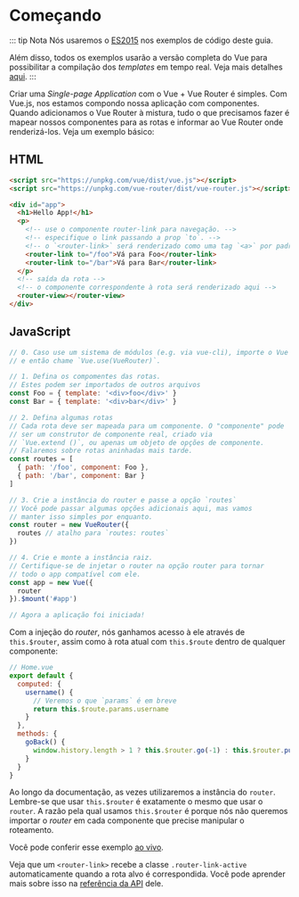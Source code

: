 # Começando

::: tip Nota
Nós usaremos o [ES2015](https://github.com/lukehoban/es6features) nos exemplos de código deste guia.

Além disso, todos os exemplos usarão a versão completa do Vue para possibilitar a compilação dos _templates_ em tempo real. Veja mais detalhes [aqui](https://vuejs.org/v2/guide/installation.html#Runtime-Compiler-vs-Runtime-only).
:::

Criar uma _Single-page Application_ com o Vue + Vue Router é simples. Com Vue.js, nos estamos compondo nossa aplicação com componentes. Quando adicionamos o Vue Router à mistura, tudo o que precisamos fazer é mapear nossos componentes para as rotas e informar ao Vue Router onde renderizá-los. Veja um exemplo básico:

## HTML

```html
<script src="https://unpkg.com/vue/dist/vue.js"></script>
<script src="https://unpkg.com/vue-router/dist/vue-router.js"></script>

<div id="app">
  <h1>Hello App!</h1>
  <p>
    <!-- use o componente router-link para navegação. -->
    <!-- especifique o link passando a prop `to`. -->
    <!-- o `<router-link>` será renderizado como uma tag `<a>` por padrão -->
    <router-link to="/foo">Vá para Foo</router-link>
    <router-link to="/bar">Vá para Bar</router-link>
  </p>
  <!-- saída da rota -->
  <!-- o componente correspondente à rota será renderizado aqui -->
  <router-view></router-view>
</div>
```

## JavaScript

```js
// 0. Caso use um sistema de módulos (e.g. via vue-cli), importe o Vue e o VueRouter
// e então chame `Vue.use(VueRouter)`.

// 1. Defina os compomentes das rotas.
// Estes podem ser importados de outros arquivos
const Foo = { template: '<div>foo</div>' }
const Bar = { template: '<div>bar</div>' }

// 2. Defina algumas rotas
// Cada rota deve ser mapeada para um componente. O "componente" pode
// ser um construtor de componente real, criado via
// `Vue.extend ()`, ou apenas um objeto de opções de componente.
// Falaremos sobre rotas aninhadas mais tarde.
const routes = [
  { path: '/foo', component: Foo },
  { path: '/bar', component: Bar }
]

// 3. Crie a instância do router e passe a opção `routes`
// Você pode passar algumas opções adicionais aqui, mas vamos
// manter isso simples por enquanto.
const router = new VueRouter({
  routes // atalho para `routes: routes`
})

// 4. Crie e monte a instância raiz.
// Certifique-se de injetar o router na opção router para tornar
// todo o app compatível com ele.
const app = new Vue({
  router
}).$mount('#app')

// Agora a aplicação foi iniciada!

```

Com a injeção do _router_, nós ganhamos acesso à ele através de `this.$router`, assim como à rota atual com `this.$route` dentro de qualquer componente:

```js
// Home.vue
export default {
  computed: {
    username() {
      // Veremos o que `params` é em breve
      return this.$route.params.username
    }
  },
  methods: {
    goBack() {
      window.history.length > 1 ? this.$router.go(-1) : this.$router.push('/')
    }
  }
}
```

Ao longo da documentação, as vezes utilizaremos a instância do `router`. Lembre-se que usar `this.$router` é exatamente o mesmo que usar o `router`. A razão pela qual usamos `this.$router` é porque nós não queremos importar o _router_ em cada componente que precise manipular o roteamento.

Você pode conferir esse exemplo [ao vivo](https://jsfiddle.net/yyx990803/xgrjzsup/).

Veja que um `<router-link>` recebe a classe `.router-link-active` automaticamente quando a rota alvo é correspondida. Você pode aprender mais sobre isso na  [referência da API](../api/#router-link) dele.
